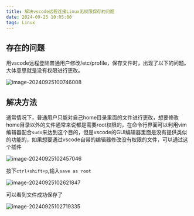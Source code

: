 ```yaml
---
title: 解决vscode远程连接Linux无权限保存的问题
date: 2024-09-25 10:05:00
tags: Linux
---
```


## 存在的问题

用vscode远程登陆普通用户修改/etc/profile，保存文件时，出现了以下的问题。大体意思就是没有权限进行更改。

![image-20240925100746008](https://s2.loli.net/2024/09/25/hJpjTufCxQiLH4E.png)

## 解决方法

通常情况下，普通用户只能对自己home目录里面的文件进行更改，想要修改home目录以外的文件通常来说都是需要root权限的，在命令行界面可以利用vim编辑器配合`sudo`来达到这个目的，但是vscode的GUI编辑器里面是没有提供类似的功能的，如果想要通过vscode自带的编辑器修改没有权限的文件，可以通过这个插件

![image-20240925102457046](https://s2.loli.net/2024/09/25/vQSdkP3lJRD5fG1.png)

按下`ctrl+shift+p`,输入`save as root`

![image-20240925102621847](https://s2.loli.net/2024/09/25/oaZGPueqfKpXSnE.png)

可以看到文件成功保存了

![image-20240925102719335](https://s2.loli.net/2024/09/25/vbzfFto4gPAGseW.png)